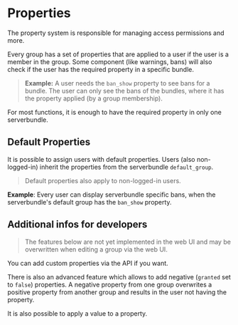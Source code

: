 # Properties

The property system is responsible for managing access permissions and more.

Every group has a set of properties that are applied to a user if the user is a member in the group. Some component (like warnings, bans) will also check if the user has the required property in a specific bundle.

> **Example:** A user needs the `ban_show` property to see bans for a bundle. The user can only see the bans of the bundles, where it has the property applied (by a group membership).

For most functions, it is enough to have the required property in only one serverbundle.

## Default Properties

It is possible to assign users with default properties. Users (also non-logged-in) inherit the properties from the serverbundle `default_group`.

> Default properties also apply to non-logged-in users.

**Example**: Every user can display serverbundle specific bans, when the serverbundle's default group has the `ban_show` property.

## Additional infos for developers

> The features below are not yet implemented in the web UI and may be overwritten when editing a group via the web UI.

You can add custom properties via the API if you want.

There is also an advanced feature which allows to add negative (`granted` set to `false`) properties. A negative property from one group overwrites a positive property from another group and results in the user not having the property.

It is also possible to apply a value to a property.
